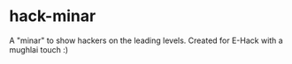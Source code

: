 hack-minar
==========

A "minar" to show hackers on the leading levels. Created for E-Hack with a mughlai touch :)
